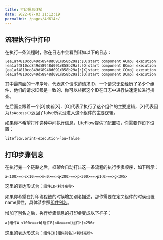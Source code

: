 ```yaml
---
title: 打印信息详解
date: 2022-07-03 11:12:19
permalink: /pages/4d614c/
---
```


## 流程执行中打印

在执行一条流程时，你在日志中会看到诸如以下的日志：

```
[ea1af4810cc849d58948d091d858b29a]:[O]start component[ACmp] execution
[ea1af4810cc849d58948d091d858b29a]:[O]start component[BCmp] execution
[ea1af4810cc849d58948d091d858b29a]:[X]start component[CCmp] execution
[ea1af4810cc849d58948d091d858b29a]:[O]start component[DCmp] execution
```

其中最前面的一串序号，代表这个请求的请求ID，一个请求无论经历了多少个组件，他们的请求ID都是一致的，你可以根据这个ID在日志中进行快速定位进行排查。

在后面会跟着一个[O]或者[X]，[O]代表了执行了这个组件的主要逻辑，[X]代表因为`isAccess()`返回了false所以没进入这个组件的主要逻辑。

如果你不希望打印这种中间执行信息，LiteFlow提供了配置项，你需要作如下设置：

```properties
liteflow.print-execution-log=false
```


## 打印步骤信息

在执行完一个链路之后，框架会自动打出这一条流程的执行步骤顺序，如下所示：

```
a<100>==>c<10>==>m<0>==>q<200>==>p<300>==>p1<0>==>g<305>
```

这里的表达形式为：`组件ID<耗时毫秒>`


如果你希望在打印流程链的时候增加别名描述，那你需要在定义组件的时候设置name属性，具体请参照[组件别名](/pages/4c74f0/)。

增加了别名之后，执行步骤信息的打印会变成以下样子：
```
a[组件A]<100>==>b[组件B]<0>==>m[组件M]<256>
```

这里的表达形式为：`组件ID[组件别名]<耗时毫秒>`
